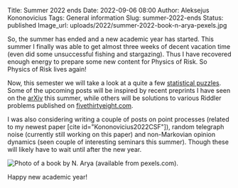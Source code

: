 Title: Summer 2022 ends
Date: 2022-09-06 08:00
Author: Aleksejus Kononovicius
Tags: General information
Slug: summer-2022-ends
Status: published
Image_url: uploads/2022/summer-2022-book-n-arya-pexels.jpg

So, the summer has ended and a new academic year has started. This summer I
finally was able to get almost three weeks of decent vacation time (even did
some unsuccessful fishing and stargazing). Thus I have recovered enough
energy to prepare some new content for Physics of Risk. So Physics of Risk
lives again!

Now, this semester we will take a look at a quite a few [statistical
puzzles](/tag/statistics). Some of the upcoming posts will be inspired by
recent preprints I have seen on the [arXiv](https://arxiv.org) this summer,
while others will be solutions to various Riddler problems published on
[fivethirtyeight.com](https://fivethirtyeight.com).

I was also considering writing a couple of posts on point processes (related
to my newest paper [cite id="Kononovicius2022CSF"]), random telegraph noise
(currently still working on this paper) and non-Markovian opinion dynamics
(seen couple of interesting seminars this summer). Though these will likely
have to wait until after the new year.

![Photo of a book by N. Arya (available from
pexels.com).](/uploads/2022/summer-2022-book-n-arya-pexels.jpg)

Happy new academic year!
